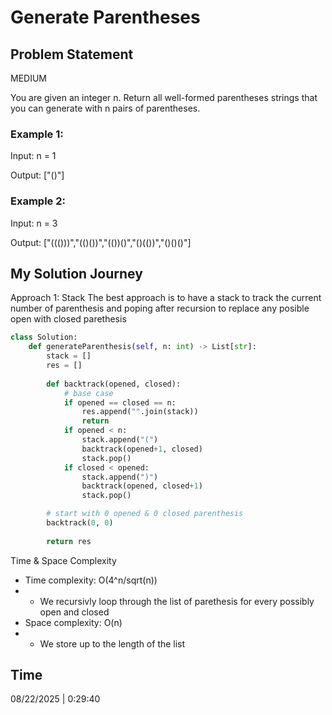 # Generate Parentheses

## Problem Statement
MEDIUM

You are given an integer n. Return all well-formed parentheses strings that you can generate with n pairs of parentheses.

### Example 1:

Input: n = 1

Output: ["()"]

### Example 2:

Input: n = 3

Output: ["((()))","(()())","(())()","()(())","()()()"]

## My Solution Journey

Approach 1: Stack
The best approach is to have a stack to track the current number of parenthesis and poping after recursion to replace any posible open with closed parethesis
```python
class Solution:
    def generateParenthesis(self, n: int) -> List[str]:
        stack = []
        res = []
        
        def backtrack(opened, closed):
            # base case
            if opened == closed == n:
                res.append("".join(stack))
                return
            if opened < n:
                stack.append("(")
                backtrack(opened+1, closed)
                stack.pop()
            if closed < opened:
                stack.append(")")
                backtrack(opened, closed+1)
                stack.pop()

        # start with 0 opened & 0 closed parenthesis
        backtrack(0, 0)
        
        return res
```
Time & Space Complexity
- Time complexity: O(4^n/sqrt(n))
- - We recursivly loop through the list of parethesis for every possibly open and closed
- Space complexity: O(n)
- - We store up to the length of the list

## Time 
08/22/2025 | 0:29:40